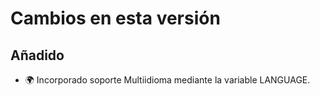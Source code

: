 # Cambios en esta versión

## Añadido

- 🌍 Incorporado soporte Multiidioma mediante la variable LANGUAGE.

